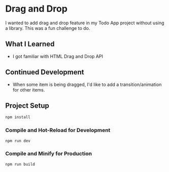# Drag and Drop
I wanted to add drag and drop feature in my Todo App project without using a library. This was a fun challenge to do.

## What I Learned
- I got familiar with HTML Drag and Drop API

## Continued Development
- When some item is being dragged, I'd like to add a transition/animation for other items.

## Project Setup

```sh
npm install
```

### Compile and Hot-Reload for Development

```sh
npm run dev
```

### Compile and Minify for Production

```sh
npm run build
```
